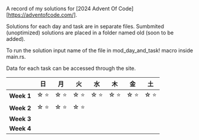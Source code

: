 A record of my solutions for [2024 Advent Of Code][https://adventofcode.com/].

Solutions for each day and task are in separate files. Sumbmited (unoptimized) solutions are placed in a folder named old (soon to be added).

To run the solution input name of the file in mod_day_and_task! macro inside main.rs.

Data for each task can be accessed through the site.

|            | 日 | 月 | 火 | 水 | 木 | 金 | 土 |
|:-----------|-------|-------|-------|-------|-------|-------|-------|
| **Week 1** | ☆&nbsp;⭐ | ☆&nbsp;⭐ | ☆&nbsp;⭐ | ☆&nbsp;⭐ | ☆&nbsp;⭐ | ☆&nbsp;⭐ | ☆&nbsp;⭐ |
| **Week 2** | ☆&nbsp;⭐ | ☆&nbsp;⭐ | ☆&nbsp;⭐ |  |  |  |  |
| **Week 3** |  |  |  |  |  |  |  |
| **Week 4** |  |  |  |  |  |  |  |
